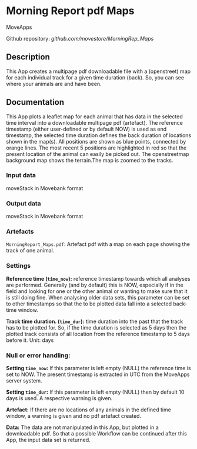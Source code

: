 # Morning Report pdf Maps
MoveApps

Github repository: *github.com/movestore/MorningRep_Maps*

## Description
This App creates a multipage pdf downloadable file with a (openstreet) map for each individual track for a given time duration (back). So, you can see where your animals are and have been. 

## Documentation
This App plots a leaflet map for each animal that has data in the selected time interval into a downloadable multipage pdf (artefact). The reference timestamp (either user-defined or by default NOW) is used as end timestamp, the selected time duration defines the back duration of locations shown in the map(s). All positions are shown as blue points, connected by orange lines. The most recent 5 positions are highlighted in red so that the present location of the animal can easily be picked out. The openstreetmap background map shows the terrain.The map is zoomed to the tracks.

### Input data
moveStack in Movebank format

### Output data
moveStack in Movebank format

### Artefacts
`MorningReport_Maps.pdf`: Artefact pdf with a map on each page showing the track of one animal.

### Settings 
**Reference time (`time_now`):** reference timestamp towards which all analyses are performed. Generally (and by default) this is NOW, especially if in the field and looking for one or the other animal or wanting to make sure that it is still doing fine. When analysing older data sets, this parameter can be set to other timestamps so that the to be plotted data fall into a selected back-time window. 

**Track time duration. (`time_dur`):** time duration into the past that the track has to be plotted for. So, if the time duration is selected as 5 days then the plotted track consists of all location from the reference timestamp to 5 days before it. Unit: days

### Null or error handling:
**Setting `time_now`:** If this parameter is left empty (NULL) the reference time is set to NOW. The present timestamp is extracted in UTC from the MoveApps server system.

**Setting `time_dur`:** If this parameter is left empty (NULL) then by default 10 days is used. A respective warning is given.

**Artefact:** If there are no locations of any animals in the defined time window, a warning is given and no pdf artefact created.

**Data:** The data are not manipulated in this App, but plotted in a downloadable pdf. So that a possible Workflow can be continued after this App, the input data set is returned.
